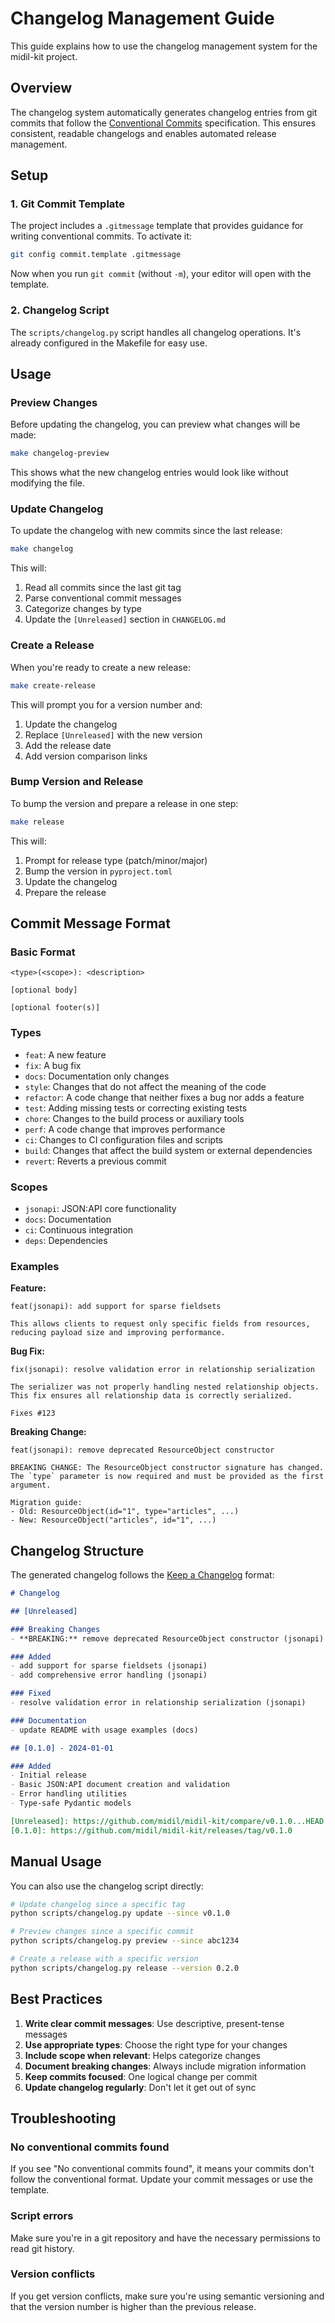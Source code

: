 # Changelog Management Guide

This guide explains how to use the changelog management system for the midil-kit project.

## Overview

The changelog system automatically generates changelog entries from git commits that follow the [Conventional Commits](https://www.conventionalcommits.org/) specification. This ensures consistent, readable changelogs and enables automated release management.

## Setup

### 1. Git Commit Template

The project includes a `.gitmessage` template that provides guidance for writing conventional commits. To activate it:

```bash
git config commit.template .gitmessage
```

Now when you run `git commit` (without `-m`), your editor will open with the template.

### 2. Changelog Script

The `scripts/changelog.py` script handles all changelog operations. It's already configured in the Makefile for easy use.

## Usage

### Preview Changes

Before updating the changelog, you can preview what changes will be made:

```bash
make changelog-preview
```

This shows what the new changelog entries would look like without modifying the file.

### Update Changelog

To update the changelog with new commits since the last release:

```bash
make changelog
```

This will:
1. Read all commits since the last git tag
2. Parse conventional commit messages
3. Categorize changes by type
4. Update the `[Unreleased]` section in `CHANGELOG.md`

### Create a Release

When you're ready to create a new release:

```bash
make create-release
```

This will prompt you for a version number and:
1. Update the changelog
2. Replace `[Unreleased]` with the new version
3. Add the release date
4. Add version comparison links

### Bump Version and Release

To bump the version and prepare a release in one step:

```bash
make release
```

This will:
1. Prompt for release type (patch/minor/major)
2. Bump the version in `pyproject.toml`
3. Update the changelog
4. Prepare the release

## Commit Message Format

### Basic Format

```
<type>(<scope>): <description>

[optional body]

[optional footer(s)]
```

### Types

- `feat`: A new feature
- `fix`: A bug fix
- `docs`: Documentation only changes
- `style`: Changes that do not affect the meaning of the code
- `refactor`: A code change that neither fixes a bug nor adds a feature
- `test`: Adding missing tests or correcting existing tests
- `chore`: Changes to the build process or auxiliary tools
- `perf`: A code change that improves performance
- `ci`: Changes to CI configuration files and scripts
- `build`: Changes that affect the build system or external dependencies
- `revert`: Reverts a previous commit

### Scopes

- `jsonapi`: JSON:API core functionality
- `docs`: Documentation
- `ci`: Continuous integration
- `deps`: Dependencies

### Examples

**Feature:**
```
feat(jsonapi): add support for sparse fieldsets

This allows clients to request only specific fields from resources,
reducing payload size and improving performance.
```

**Bug Fix:**
```
fix(jsonapi): resolve validation error in relationship serialization

The serializer was not properly handling nested relationship objects.
This fix ensures all relationship data is correctly serialized.

Fixes #123
```

**Breaking Change:**
```
feat(jsonapi): remove deprecated ResourceObject constructor

BREAKING CHANGE: The ResourceObject constructor signature has changed.
The `type` parameter is now required and must be provided as the first
argument.

Migration guide:
- Old: ResourceObject(id="1", type="articles", ...)
- New: ResourceObject("articles", id="1", ...)
```

## Changelog Structure

The generated changelog follows the [Keep a Changelog](https://keepachangelog.com/) format:

```markdown
# Changelog

## [Unreleased]

### Breaking Changes
- **BREAKING:** remove deprecated ResourceObject constructor (jsonapi)

### Added
- add support for sparse fieldsets (jsonapi)
- add comprehensive error handling (jsonapi)

### Fixed
- resolve validation error in relationship serialization (jsonapi)

### Documentation
- update README with usage examples (docs)

## [0.1.0] - 2024-01-01

### Added
- Initial release
- Basic JSON:API document creation and validation
- Error handling utilities
- Type-safe Pydantic models

[Unreleased]: https://github.com/midil/midil-kit/compare/v0.1.0...HEAD
[0.1.0]: https://github.com/midil/midil-kit/releases/tag/v0.1.0
```

## Manual Usage

You can also use the changelog script directly:

```bash
# Update changelog since a specific tag
python scripts/changelog.py update --since v0.1.0

# Preview changes since a specific commit
python scripts/changelog.py preview --since abc1234

# Create a release with a specific version
python scripts/changelog.py release --version 0.2.0
```

## Best Practices

1. **Write clear commit messages**: Use descriptive, present-tense messages
2. **Use appropriate types**: Choose the right type for your changes
3. **Include scope when relevant**: Helps categorize changes
4. **Document breaking changes**: Always include migration information
5. **Keep commits focused**: One logical change per commit
6. **Update changelog regularly**: Don't let it get out of sync

## Troubleshooting

### No conventional commits found

If you see "No conventional commits found", it means your commits don't follow the conventional format. Update your commit messages or use the template.

### Script errors

Make sure you're in a git repository and have the necessary permissions to read git history.

### Version conflicts

If you get version conflicts, make sure you're using semantic versioning and that the version number is higher than the previous release.
